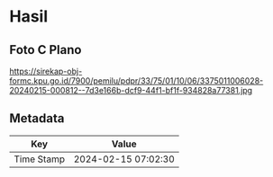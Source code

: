 # Hasil

## Foto C Plano

https://sirekap-obj-formc.kpu.go.id/7900/pemilu/pdpr/33/75/01/10/06/3375011006028-20240215-000812--7d3e166b-dcf9-44f1-bf1f-934828a77381.jpg


## Metadata

| Key        | Value               |
| ---------- | ------------------- |
| Time Stamp | 2024-02-15 07:02:30 |



